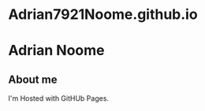 # Adrian7921Noome.github.io

<!DOCTYPE html>
<html>
 <head> 
   <title>Adrian Noome: About Me</title>
 </head>
    <body>
        <h1>Adrian Noome</h1>
        <h2>About me </h2>
        <p>I'm Hosted with GitHUb Pages.</p>
    </body>
</html>